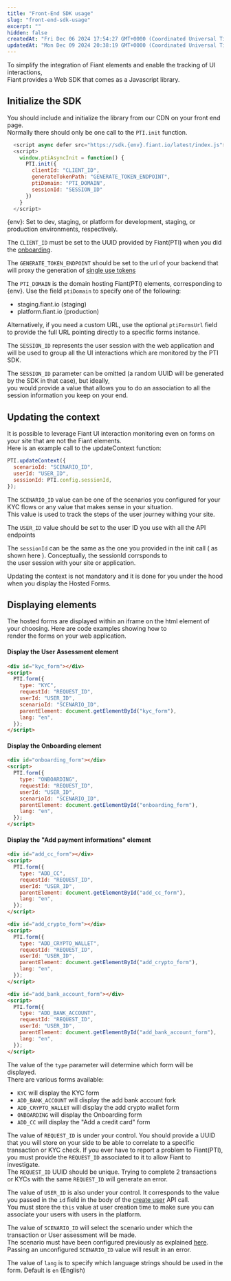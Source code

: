 ```yaml
---
title: "Front-End SDK usage"
slug: "front-end-sdk-usage"
excerpt: ""
hidden: false
createdAt: "Fri Dec 06 2024 17:54:27 GMT+0000 (Coordinated Universal Time)"
updatedAt: "Mon Dec 09 2024 20:38:19 GMT+0000 (Coordinated Universal Time)"
---
```

To simplify the integration of Fiant elements and enable the tracking of UI interactions,  
Fiant provides a Web SDK that comes as a Javascript library.

## Initialize the SDK

You should include and initialize the library from our CDN on your front end page.  
Normally there should only be one call to the `PTI.init` function.

```js
  <script async defer src="https://sdk.{env}.fiant.io/latest/index.js"></script>
  <script>
    window.ptiAsyncInit = function() {
      PTI.init({
        clientId: "CLIENT_ID",
        generateTokenPath: "GENERATE_TOKEN_ENDPOINT",
        ptiDomain: "PTI_DOMAIN",
        sessionId: "SESSION_ID"
      })
    }
  </script>
```

{env}: Set to dev, staging, or platform for development, staging, or production environments, respectively.

The `CLIENT_ID` must be set to the UUID provided by Fiant(PTI) when you did the [onboarding](https://fiant.readme.io/docs/keys#opening-your-account-with-fiant).

The `GENERATE_TOKEN_ENDPOINT` should be set to the url of your backend that will proxy the generation of [single use tokens](https://fiant.readme.io/docs/jwt)

The `PTI_DOMAIN` is the domain hosting Fiant(PTI) elements, corresponding to {env}. Use the field `ptiDomain` to specify one of the following:

- staging.fiant.io (staging)
- platform.fiant.io (production)

Alternatively, if you need a custom URL, use the optional `ptiFormsUrl` field to provide the full URL pointing directly to a specific forms instance.

The `SESSION_ID` represents the user session with the web application and will be used to group all the UI interactions which are monitored by the PTI SDK.

The `SESSION_ID` parameter can be omitted (a random UUID will be generated by the SDK in that case), but ideally,  
you would provide a value that allows you to do an association to all the session information you keep on your end.

## Updating the context

It is possible to leverage Fiant UI interaction monitoring even on forms on your site that are not the Fiant elements.  
Here is an example call to the updateContext function:

```js
PTI.updateContext({
  scenarioId: "SCENARIO_ID",
  userId: "USER_ID",
  sessionId: PTI.config.sessionId,
});
```

The `SCENARIO_ID` value can be one of the scenarios you configured for your KYC flows or any value that makes sense in your situation.  
This value is used to track the steps of the user journey withing your site.

The `USER_ID` value should be set to the user ID you use with all the API endpoints

The `sessionId` can be the same as the one you provided in the init call ( as shown here ). Conceptually, the sessionId corrsponds to  
the user session with your site or application.

Updating the context is not mandatory and it is done for you under the hood when you display the Hosted Forms.

## Displaying elements

The hosted forms are displayed within an iframe on the html element of your choosing. Here are code examples showing how to  
render the forms on your web application.

#### Display the User Assessment element

```html
<div id="kyc_form"></div>
<script>
  PTI.form({
    type: "KYC",
    requestId: "REQUEST_ID",
    userId: "USER_ID",
    scenarioId: "SCENARIO_ID",
    parentElement: document.getElementById("kyc_form"),
    lang: "en",
  });
</script>
```

#### Display the Onboarding element

```html
<div id="onboarding_form"></div>
<script>
  PTI.form({
    type: "ONBOARDING",
    requestId: "REQUEST_ID",
    userId: "USER_ID",
    scenarioId: "SCENARIO_ID",
    parentElement: document.getElementById("onboarding_form"),
    lang: "en",
  });
</script>
```

#### Display the "Add payment informations" element

```html
<div id="add_cc_form"></div>
<script>
  PTI.form({
    type: "ADD_CC",
    requestId: "REQUEST_ID",
    userId: "USER_ID",
    parentElement: document.getElementById("add_cc_form"),
    lang: "en",
  });
</script>
```

```html
<div id="add_crypto_form"></div>
<script>
  PTI.form({
    type: "ADD_CRYPTO_WALLET",
    requestId: "REQUEST_ID",
    userId: "USER_ID",
    parentElement: document.getElementById("add_crypto_form"),
    lang: "en",
  });
</script>
```

```html
<div id="add_bank_account_form"></div>
<script>
  PTI.form({
    type: "ADD_BANK_ACCOUNT",
    requestId: "REQUEST_ID",
    userId: "USER_ID",
    parentElement: document.getElementById("add_bank_account_form"),
    lang: "en",
  });
</script>
```

The value of the `type` parameter will determine which form will be displayed.  
There are various forms available:

- `KYC` will display the KYC form
- `ADD_BANK_ACCOUNT` will display the add bank account fork
- `ADD_CRYPTO_WALLET` will display the add crypto wallet form
- `ONBOARDING` will display the Onboarding form
- `ADD_CC` will display the "Add a credit card" form

The value of `REQUEST_ID` is under your control. You should provide a UUID that you will store on your side to be able to correlate to a specific  
transaction or KYC check. If you ever have to report a problem to Fiant(PTI), you must provide the `REQUEST_ID` associated to it to allow Fiant to investigate.  
The `REQUEST_ID` UUID should be unique. Trying to complete 2 transactions or KYCs with the same `REQUEST_ID` will generate an error.

The value of `USER_ID` is also under your control. It corresponds to the value you passed in the `id` field in the body of the [create user](https://fiant.readme.io/reference/addauser) API call.  
You must store the `this` value at user creation time to make sure you can associate your users with users in the platform.

The value of `SCENARIO_ID` will select the scenario under which the transaction or User assessment will be made.  
The scenario must have been configured previously as explained [here](https://dash.readme.com/project/fiant/v1.0.184/docs/user-assessment-2).  
Passing an unconfigured `SCENARIO_ID` value will result in an error.

The value of `lang` is to specify which language strings should be used in the form. Default is `en` (English)
